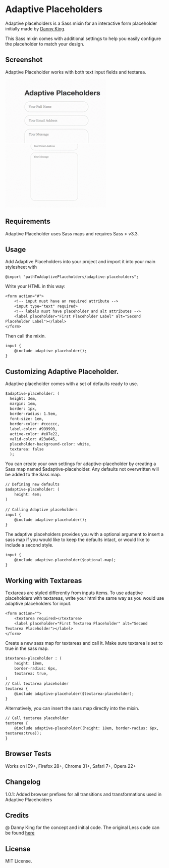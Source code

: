 Adaptive Placeholders
====================

Adaptive placeholders is a Sass mixin for an interactive form placeholder initially made by [Danny King](https://twitter.com/dannykingme). 

This Sass mixin comes with additional settings to help you easily configure the placeholder to match your design. 

## Screenshot 

Adaptive Placeholder works with both text input fields and textarea. 

![Adaptive Placeholders Input Demo](screenshots/input.gif "Adaptive Placeholders Input Demo")
![Adaptive Placeholders Textarea Demo](screenshots/textarea.gif "Adaptive Placeholders Textarea Demo")

## Requirements 

Adaptive Placeholder uses Sass maps and requires Sass > v3.3. 

## Usage 

Add Adaptive Placeholders into your project and import it into your main stylesheet with 

    @import "pathToAdaptivePlaceholders/adaptive-placeholders"; 

Write your HTML in this way: 

    <form action="#">
        <!-- input must have an required attribute -->
        <input type="text" required>
        <!-- labels must have placeholder and alt attributes -->
        <label placeholder="First Placeholder Label" alt="Second Placeholder Label"></label>
    </form>

Then call the mixin. 

    input {
        @include adaptive-placeholder();
    }

## Customizing Adaptive Placeholder. 

Adaptive placeholder comes with a set of defaults ready to use. 

    $adaptive-placeholder: (
      height: 3em,
      margin: 1em,
      border: 1px,
      border-radius: 1.5em,
      font-size: 1em,
      border-color: #cccccc,
      label-color: #999999,
      active-color: #e87e22,
      valid-color: #23a045,
      placeholder-background-color: white,
      textarea: false
      );

You can create your own settings for adaptive-placeholder by creating a Sass map named $adaptive-placeholder. Any defaults not overwritten will be added to the Sass map. 

    // Defining new defaults
    $adaptive-placeholder: (
        height: 4em; 
    )

    // Calling Adaptive placeholders
    input {
        @include adaptive-placeholder(); 
    }

The adaptive placeholders provides you with a optional argument to insert a sass map if you would like to keep the defaults intact, or would like to include a second style. 

    input {
        @include adaptive-placeholder($optional-map); 
    }

## Working with Textareas 

Textareas are styled differently from inputs items. To use adaptive placeholders with textareas, write your html the same way as you would use adaptive placeholders for input. 

    <form action="">
        <textarea required></textarea>
        <label placeholder="First Textarea Placeholder" alt="Second Textarea Placeholder"></label>
    </form>

Create a new sass map for textareas and call it. Make sure textarea is set to true in the sass map. 

    $textarea-placeholder : (
        height: 18em, 
        border-radius: 6px,
        textarea: true, 
    )
    // Call textarea placeholder 
    textarea {
        @include adaptive-placeholder($textarea-placeholder); 
    }

Alternatively, you can insert the sass map directly into the mixin. 

    // Call textarea placeholder 
    textarea {
        @include adaptive-placeholder((height: 18em, border-radius: 6px, textarea:true)); 
    }

## Browser Tests

Works on IE9+, Firefox 28+, Chrome 31+, Safari 7+, Opera 22+ 

## Changelog 

1.0.1: Added browser prefixes for all transitions and transformations used in Adaptive Placeholders

## Credits 

@ Danny King for the concept and initial code. The original Less code can be found [here](http://codepen.io/dannykingme/pen/IvFuB)

## License 

MIT License. 